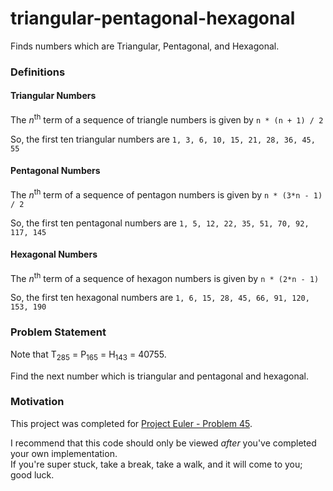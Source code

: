 # triangular-pentagonal-hexagonal 
Finds numbers which are Triangular, Pentagonal, and Hexagonal.

### Definitions
#### Triangular Numbers
The *n*<sup>th</sup> term of a sequence of triangle numbers is given by `n * (n + 1) / 2`  

So, the first ten triangular numbers are `1, 3, 6, 10, 15, 21, 28, 36, 45, 55`

#### Pentagonal Numbers
The *n*<sup>th</sup> term of a sequence of pentagon numbers is given by `n * (3*n - 1) / 2`  

So, the first ten pentagonal numbers are `1, 5, 12, 22, 35, 51, 70, 92, 117, 145`

#### Hexagonal Numbers
The *n*<sup>th</sup> term of a sequence of hexagon numbers is given by `n * (2*n - 1)`  

So, the first ten hexagonal numbers are `1, 6, 15, 28, 45, 66, 91, 120, 153, 190`

### Problem Statement
Note that T<sub>285</sub> = P<sub>165</sub> = H<sub>143</sub> = 40755.

Find the next number which is triangular and pentagonal and hexagonal.

### Motivation
This project was completed for [Project Euler - Problem 45](https://projecteuler.net/problem=45).

I recommend that this code should only be viewed _after_ you've completed your own implementation.  
If you're super stuck, take a break, take a walk, and it will come to you; good luck.
